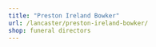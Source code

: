```yaml
---
title: "Preston Ireland Bowker"
url: /lancaster/preston-ireland-bowker/
shop: funeral directors
---
```


